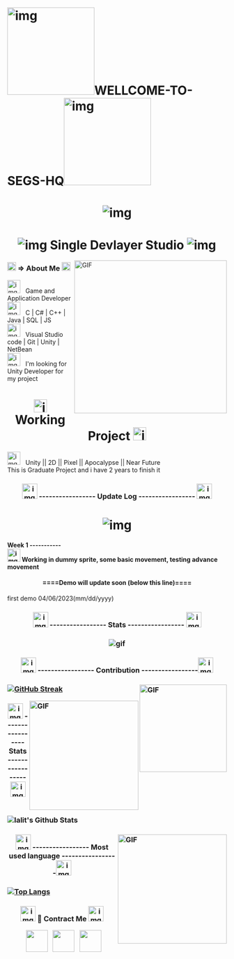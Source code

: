 
<h1 ><img src="https://gametora.com/images/umamusume/trainer_titles/honor_103304.png" alt="img" width="200" />WELLCOME-TO-SEGS-HQ<img src="https://gametora.com/images/umamusume/trainer_titles/honor_103305.png" alt="img"  width="200"  />
</h1>
<h1 align="center" > <img src="https://media.discordapp.net/attachments/895341397731835944/1090878306456436736/ezgif-4-1f2f39f34c.gif?width=660&height=267" alt="img"  /> </h1>
<h1 align="center">  <img src="https://media.discordapp.net/stickers/975666684134297620.webp?size=80"  alt="img" />
   Single Devlayer Studio 
<img src="https://media.discordapp.net/stickers/975669250175930392.webp?size=80" alt="img" />
</h1>
<img align="right" alt="GIF" src="https://media.discordapp.net/attachments/394381268965654530/1074179431167434822/ezgif-3-4b9d09d96a.gif?width=330&height=312" width="350"/>
<h3> <img src="https://media.discordapp.net/stickers/975669164884770836.webp?size=20" width="20" alt="img"/> => About Me  <img src="https://media.discordapp.net/stickers/975670239939428352.webp?size=20" width="20" alt="img"/> </h3>
<div><img src="https://media.discordapp.net/stickers/975669312658473010.webp?size=80" alt="img" width="30"/> &nbsp;  Game and Application Developer <div/>
<div> <img src="https://media.discordapp.net/stickers/975670452397682758.webp?size=80" alt="img" width="30"/> &nbsp;  C | C# | C++ | Java | SQL | JS <div/>
<div>  <img src="https://media.discordapp.net/stickers/999491777511817278.webp?size=80" alt="img" width="30"/> &nbsp;  Visual Studio code | Git | Unity | NetBean <div/>
<div>  <img src="https://media.discordapp.net/stickers/975670300203180102.webp?size=80" alt="img" width="30"/> &nbsp;  I'm looking for Unity Developer for my project <div/>


<h1 align="center"><img src="https://static.wikia.nocookie.net/fategrandorder/images/b/b9/MasterMission_Button_1.png" alt="img"/ width="30"> Working Project <img src="https://static.wikia.nocookie.net/fategrandorder/images/8/8c/MasterMission_Button_2.png" alt="img"/ width="30"> </h1>

  <div>  <img src="https://media.discordapp.net/stickers/975670519644962838.webp?size=80" alt="img" width="30"/> &nbsp;  Unity || 2D || Pixel || Apocalypse || Near Future    
     <div/>
     <div> This is Graduate Project and i have 2 years to finish it <div/>
     
        
        
<h3 align="center">  <img src="https://media.discordapp.net/stickers/975670675912159263.webp?size=80" alt="img" width="35"/> ----------------- Update Log -----------------  <img src="https://media.discordapp.net/stickers/975670675912159263.webp?size=80" alt="img" width="35"/> <h3/>
<h1 align="center"> <img src="https://media.discordapp.net/attachments/895341397731835944/1090878305600811039/ezgif-4-df37f0a028.gif?width=660&height=282" alt="img"   /> </h1>   
   <h4> Week 1 -----------
<div><img src="https://media.discordapp.net/stickers/975669312658473010.webp?size=80" alt="img" width="30"/> Working in dummy sprite, some basic movement, testing advance movement   </div>
      <h4 align="center"> ====Demo will update soon (below this line)==== </h4>
      <div> first demo 04/06/2023(mm/dd/yyyy) </div>
   
<h3 align="center"> <img src="https://media.discordapp.net/stickers/975668912270225418.webp?size=96" alt="img" width="35"/>   ----------------- Stats ----------------- <img src="https://media.discordapp.net/stickers/975668912270225418.webp?size=96" alt="img" width="35"/> <h3>
  <h3 align="center"> <img src="https://media.discordapp.net/attachments/895341397731835944/1090878306074759208/ezgif-3-c6b3874882.gif?width=660&height=286" alt="gif" /> <h3/>
      <h3 align="center"><img src="https://media.discordapp.net/stickers/975669065945325648.webp?size=96" alt="img" width="35"/> ----------------- Contribution -----------------<img src="https://media.discordapp.net/stickers/975669065945325648.webp?size=96" alt="img" width="35"/>  <h3/>
  <h3> <img align="right" alt="GIF" src="https://media.discordapp.net/attachments/394381268965654530/1074179433419776010/ezgif-3-5768f99c94.gif?width=324&height=325" width="200"/>  <h3/>
     

[![GitHub Streak](https://github-readme-streak-stats.herokuapp.com?user=xkito24&theme=neon&border_radius=5&fire=DD701B)](https://git.io/streak-stats)

   
<img align="right" alt="GIF" src="https://media.discordapp.net/attachments/394381268965654530/1074179433117794354/ezgif-3-987b835690.gif?width=325&height=325" width="250"/>
       <h3 align="center"><img src="https://media.discordapp.net/stickers/975670382864502784.webp?size=96" alt="img" width="35"/> ----------------- Stats -----------------<img src="https://media.discordapp.net/stickers/975670382864502784.webp?size=96" alt="img" width="35"/>  <h3/>
<br>
        
        
<img align="center" src="https://github-readme-stats.vercel.app/api?username=xkito24&include_all_commits=true&count_private=true&show_icons=true&line_height=20&title_color=7A7ADB&icon_color=2234AE&text_color=D3D3D3&bg_color=0,000000,130F40" alt="lalit's Github Stats">

</br>
     <h3> <img align="right" alt="GIF" src="https://media.discordapp.net/attachments/394381268965654530/1074180101341724743/ezgif-3-32e725bfe1.gif?width=352&height=268" width="250"/>  <h3/>
<h3 align="center"><img src="https://media.discordapp.net/stickers/975670519644962838.webp?size=96" alt="img" width="35"/> ----------------- Most used language -----------------<img src="https://media.discordapp.net/stickers/975670519644962838.webp?size=96" alt="img" width="35"/>  <h3/>


   
[![Top Langs](https://github-readme-stats.vercel.app/api/top-langs/?username=xkito24&layout=compact&text_color=daf7dc&bg_color=151515)](https://github.com/xkito24/github-readme-stats)




<h3 align="center"> <img src="https://media.discordapp.net/stickers/975669164884770836.webp?size=96" alt="img" width="35"/> 🏻 Contract Me <img src="https://media.discordapp.net/stickers/999906366057611354.png?size=96&passthrough=false" alt="img" width="35"/> </h3>

<p align="center">
&nbsp; <a href="https://steamcommunity.com/id/abc123abcabc/" target="_blank" rel="noopener noreferrer"><img src="https://th.bing.com/th/id/R.93a4a65e7693d8b1739c9fb203089801?rik=0SXpP4ELODKVDw&riu=http%3a%2f%2flogos-download.com%2fwp-content%2fuploads%2f2016%2f05%2fSteam_icon_logo_logotype.png&ehk=Ya5ZQkkpV3rYH47HN9szTQIGNfhSUD5XF9CKYLZtQzc%3d&risl=&pid=ImgRaw&r=0" width="50" /></a>  
&nbsp; <a href="https://www.facebook.com/ConVybayACC/" target="_blank" rel="noopener noreferrer"><img src="https://th.bing.com/th/id/R.24b3e22f73d6957bce3abdb0968990cb?rik=VZb20S6CtzvQog&riu=http%3a%2f%2f4.bp.blogspot.com%2f-Rm3giw7mj_8%2fVQLP1ZWAVwI%2fAAAAAAAAXw0%2fWPoJhWJu_aY%2fs1600%2ffacebook-iOS-icon.png&ehk=BuqxeNZJaZRBVpO%2fxgkZuT8cWrMJYhILEmBh5U8WnaM%3d&risl=&pid=ImgRaw&r=0" width="50" /></a>
&nbsp; <a href="mailto:hkscxd20@gmail.com" target="_blank" rel="noopener noreferrer"><img src="https://img.icons8.com/plasticine/100/000000/gmail.png"  width="50" /></a>
</p>


